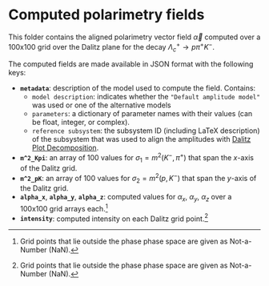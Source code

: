 # Computed polarimetry fields

This folder contains the aligned polarimetry vector field $\vec\alpha$ computed over a 100x100 grid over the Dalitz plane for the decay $\Lambda_c^+ \to p\pi^+K^-$.

The computed fields are made available in JSON format with the following keys:

- **`metadata`**: description of the model used to compute the field. Contains:
  - `model description`: indicates whether the `"Default amplitude model"` was used or one of the alternative models
  - `parameters`: a dictionary of parameter names with their values (can be float, integer, or complex).
  - `reference subsystem`: the subsystem ID (including LaTeX description) of the subsystem that was used to align the amplitudes with [Dalitz Plot Decomposition](https://journals.aps.org/prd/abstract/10.1103/PhysRevD.101.0340330).
- **`m^2_Kpi`**: an array of 100 values for $\sigma_1 = m^2(K^-,\pi^+)$ that span the $x$-axis of the Dalitz grid.
- **`m^2_pK`**: an array of 100 values for $\sigma_2 = m^2(p,K^-)$ that span the $y$-axis of the Dalitz grid.
- **`alpha_x`**, **`alpha_y`**, **`alpha_z`**: computed values for $\alpha_x$, $\alpha_y$, $\alpha_z$ over a 100x100 grid arrays each.[^1]
- **`intensity`**: computed intensity on each Dalitz grid point.[^1]

[^1]: Grid points that lie outside the phase phase space are given as Not-a-Number (NaN).
